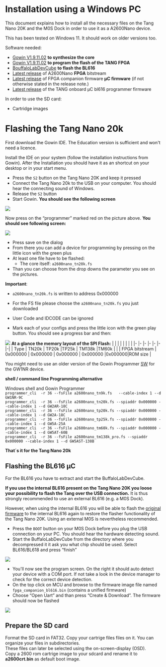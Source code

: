 # Installation using a Windows PC

This document explains how to install all the necessary files on the
Tang Nano 20K and the M0S Dock in order to use it as a A2600Nano
device.

This has been tested on Windows 11. It should work on older versions too.

Software needed:

  - [Gowin V1.9.11.02](https://www.gowinsemi.com/en/support/home/) **to synthesize the core**
  - [Gowin V1.9.11.02](https://www.gowinsemi.com/en/support/home/) **to program the flash of the TANG FPGA**
  - [BouffaloLabDevCube](https://dev.bouffalolab.com/download) **to flash the BL616**
  - [Latest release](https://github.com/vossstef/A2600nano/releases/latest) of A2600Nano **FPGA** bitstream
  - [Latest release](http://github.com/harbaum/FPGA-Companion/releases/latest) of FPGA companion firmware **µC firmware** (if not otherwise stated in the release note.)
  - [Latest release](https://dl.sipeed.com/shareURL/TANG/Debugger/onboard/BL616) of the TANG onboard µC bl616 programmer firmware

In order to use the SD card:

  - Cartridge images 

# Flashing the Tang Nano 20k

First download the Gowin IDE. The Education version is sufficient and
won't need a licence.

Install the IDE on your system (follow the installation instructions
from Gowin).  After the Installation you should have it as an shortcut
on your desktop or in your start menu.

 - Press the ```S2``` button on the Tang Nano 20K and keep it pressed
 - Connect the Tang Nano 20k to the USB on your computer. You should hear the connecting sound of Windows.
 - Release the ```S2``` button
 - Start Gowin. **You should see the following screen**

![](https://github.com/vossstef/A2600Nano/blob/main/.assets/gowin1.jpg)

Now press on the “programmer” marked red on the picture above. **You
should see following screen:**

![](https://github.com/vossstef/A2600Nano/blob/main/.assets/device.png)

-   Press save on the dialog
-   From there you can add a device for programming by pressing on the little
    icon with the green plus
-   At least one file have to be flashed:
    - The core itself: ```a2600nano_tn20k.fs```
-   Than you can choose from the drop downs the parameter you see on the
    pictures.

**Important**:

  - ```a2600nano_tn20k.fs``` is written to address 0x000000


  - For the FS file please choose the ```a2600nano_tn20k.fs``` you just downloaded
  - User Code and IDCODE can be ignored
  - Mark each of your configs and press the little icon with the green play
    button. You should see a progress bar and then:

![](https://github.com/vossstef/A2600Nano/blob/main/.assets/c64_flash.png)
**At a glance the memory layout of the SPI Flash:**
|                           | |          |          |         | | |
|-                          |-         |-         |-         |-        |-|-|
| Type                      | TN20k    | TP20k    |TP25k     | TM138k  |TM60k | |
| FPGA bitstream            | 0x000000 | 0x000000 | 0x000000 | 0x000000 |0x000000|ROM size |

You might need to use an older version of the Gowin Programmer [SW](https://dl.sipeed.com/shareURL/TANG/programmer) for the GW1NR device.<br>

**shell / command line Programming alternative**

Windows shell and Gowin Programmer<br>
```programmer_cli  -r 36 --fsFile a2600nano_tn9k.fs   --cable-index 1 --d GW1NR-9C```<br>
```programmer_cli  -r 36 --fsFile a2600nano_tn20k.fs --spiaddr 0x000000 --cable-index 1 --d GW2AR-18C```<br>
```programmer_cli  -r 36 --fsFile a2600nano_tp20k.fs --spiaddr 0x000000 --cable-index 1 --d GW2A-18C```<br>
```programmer_cli  -r 36 --fsFile a2600nano_tp25k.fs --spiaddr 0x000000 --cable-index 1 --d GW5A-25A```<br>
```programmer_cli  -r 36 --fsFile a2600nano_tm60k.fs --spiaddr 0x000000 --cable-index 1 --d GW5AT-60B```<br>
```programmer_cli  -r 36 --fsFile a2600nano_tm138k_pro.fs --spiaddr 0x000000 --cable-index 1 --d GW5AST-138B```<br>

**That´s it for the Tang Nano 20k**

## Flashing the BL616 µC

For the BL616 you have to extract and start the BuffaloLabDevCube. 

**If you use the internal BL616 present on the Tang Nano 20K you loose
your possibility to flash the Tang over the USB connection.** It is thus
strongly recommended to use an external BL616 (e.g. a M0S Dock).

However, when using the internal BL616 you will be able to flash the
[original firmware](https://github.com/harbaum/MiSTeryNano/blob/main/bl616/friend_20k)
to the internal BL616 again to restore the flasher functionality of
the Tang Nano 20K. Using an external M0S is nevertheless recommended.

-   Press the ```BOOT``` button on your M0S Dock before you plug the USB connection
    on your PC. You should hear the hardware detecting sound.
-   Start the BuffaloLabDevCube from the directory where you decompressed it it
    ask you what chip should be used. Select BL616/BL618 and press “finish”

![](https://github.com/vossstef/A2600Nano/blob/main/.assets/buffstart.png)

- You'll now see the program screen. On the right it should auto detect your
  device with a COM port. If not take a look in the device manager to check for
  the correct device detection.
- On the top click on MCU and browse to the firmware image file named
  ```fpga_companion_bl616.bin``` (contains a unified firmware)
- Choose “Open Uart” and than press “Create & Download”. The firmware should now be
  flashed

![](https://github.com/vossstef/A2600Nano/blob/main/.assets/bufffinish.png)

## Prepare the SD card

Format the SD card in FAT32. Copy your cartrige files files on
it. You can organize your files in subdirectories.  
These files can later be selected using the on-screen-display (OSD).  
Copy a 2600 rom cartrige image to your sdcard and rename it to **a2600crt.bin** as default boot image.


